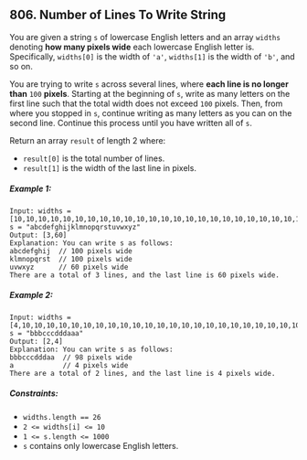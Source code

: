 ## 806. Number of Lines To Write String

You are given a string ```s``` of lowercase English letters and an array ```widths``` denoting **how many pixels wide** each lowercase English letter is. Specifically, ```widths[0]``` is the width of ```'a'```, ```widths[1]``` is the width of ```'b'```, and so on.

You are trying to write ```s``` across several lines, where **each line is no longer than** ```100``` **pixels**. Starting at the beginning of ```s```, write as many letters on the first line such that the total width does not exceed ```100``` pixels. Then, from where you stopped in ```s```, continue writing as many letters as you can on the second line. Continue this process until you have written all of ```s```.

Return an array ```result``` of length 2 where:

* ```result[0]``` is the total number of lines.
* ```result[1]``` is the width of the last line in pixels.

##### Example 1:
```
Input: widths = [10,10,10,10,10,10,10,10,10,10,10,10,10,10,10,10,10,10,10,10,10,10,10,10,10,10], s = "abcdefghijklmnopqrstuvwxyz"
Output: [3,60]
Explanation: You can write s as follows:
abcdefghij  // 100 pixels wide
klmnopqrst  // 100 pixels wide
uvwxyz      // 60 pixels wide
There are a total of 3 lines, and the last line is 60 pixels wide.
```
##### Example 2:
```
Input: widths = [4,10,10,10,10,10,10,10,10,10,10,10,10,10,10,10,10,10,10,10,10,10,10,10,10,10], s = "bbbcccdddaaa"
Output: [2,4]
Explanation: You can write s as follows:
bbbcccdddaa  // 98 pixels wide
a            // 4 pixels wide
There are a total of 2 lines, and the last line is 4 pixels wide.
```

##### Constraints:

* ```widths.length == 26```
* ```2 <= widths[i] <= 10```
* ```1 <= s.length <= 1000```
* ```s``` contains only lowercase English letters.